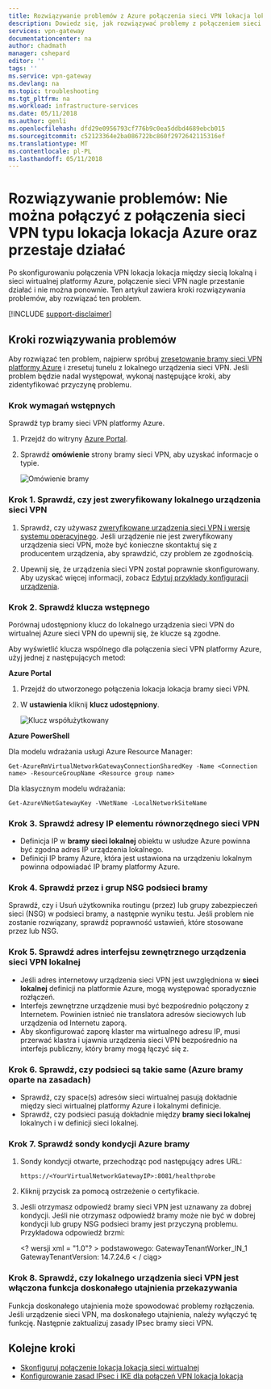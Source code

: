 ```yaml
---
title: Rozwiązywanie problemów z Azure połączenia sieci VPN lokacja lokacja nie może połączyć | Dokumentacja firmy Microsoft
description: Dowiedz się, jak rozwiązywać problemy z połączeniem sieci VPN lokacja lokacja, nagle przestanie działać i nie można ponownie.
services: vpn-gateway
documentationcenter: na
author: chadmath
manager: cshepard
editor: ''
tags: ''
ms.service: vpn-gateway
ms.devlang: na
ms.topic: troubleshooting
ms.tgt_pltfrm: na
ms.workload: infrastructure-services
ms.date: 05/11/2018
ms.author: genli
ms.openlocfilehash: dfd29e0956793cf776b9c0ea5ddbd4689ebcb015
ms.sourcegitcommit: c52123364e2ba086722bc860f2972642115316ef
ms.translationtype: MT
ms.contentlocale: pl-PL
ms.lasthandoff: 05/11/2018
---
```

# <a name="troubleshooting-an-azure-site-to-site-vpn-connection-cannot-connect-and-stops-working"></a>Rozwiązywanie problemów: Nie można połączyć z połączenia sieci VPN typu lokacja lokacja Azure oraz przestaje działać

Po skonfigurowaniu połączenia VPN lokacja lokacja między siecią lokalną i sieci wirtualnej platformy Azure, połączenie sieci VPN nagle przestanie działać i nie można ponownie. Ten artykuł zawiera kroki rozwiązywania problemów, aby rozwiązać ten problem. 

[!INCLUDE [support-disclaimer](../../includes/support-disclaimer.md)]

## <a name="troubleshooting-steps"></a>Kroki rozwiązywania problemów

Aby rozwiązać ten problem, najpierw spróbuj [zresetowanie bramy sieci VPN platformy Azure](vpn-gateway-resetgw-classic.md) i zresetuj tunelu z lokalnego urządzenia sieci VPN. Jeśli problem będzie nadal występował, wykonaj następujące kroki, aby zidentyfikować przyczynę problemu.

### <a name="prerequisite-step"></a>Krok wymagań wstępnych

Sprawdź typ bramy sieci VPN platformy Azure.

1. Przejdź do witryny [Azure Portal](https://portal.azure.com).

2. Sprawdź **omówienie** strony bramy sieci VPN, aby uzyskać informacje o typie.
    
    ![Omówienie bramy](media\vpn-gateway-troubleshoot-site-to-site-cannot-connect\gatewayoverview.png)

### <a name="step-1-check-whether-the-on-premises-vpn-device-is-validated"></a>Krok 1. Sprawdź, czy jest zweryfikowany lokalnego urządzenia sieci VPN

1. Sprawdź, czy używasz [zweryfikowane urządzenia sieci VPN i wersję systemu operacyjnego](vpn-gateway-about-vpn-devices.md#devicetable). Jeśli urządzenie nie jest zweryfikowany urządzenia sieci VPN, może być konieczne skontaktuj się z producentem urządzenia, aby sprawdzić, czy problem ze zgodnością.

2. Upewnij się, że urządzenia sieci VPN został poprawnie skonfigurowany. Aby uzyskać więcej informacji, zobacz [Edytuj przykłady konfiguracji urządzenia](vpn-gateway-about-vpn-devices.md#editing).

### <a name="step-2-verify-the-shared-key"></a>Krok 2. Sprawdź klucza wstępnego

Porównaj udostępniony klucz do lokalnego urządzenia sieci VPN do wirtualnej Azure sieci VPN do upewnij się, że klucze są zgodne. 

Aby wyświetlić klucza wspólnego dla połączenia sieci VPN platformy Azure, użyj jednej z następujących metod:

**Azure Portal**

1. Przejdź do utworzonego połączenia lokacja lokacja bramy sieci VPN.

2. W **ustawienia** kliknij **klucz udostępniony**.
    
    ![Klucz współużytkowany](media/vpn-gateway-troubleshoot-site-to-site-cannot-connect/sharedkey.png)

**Azure PowerShell**

Dla modelu wdrażania usługi Azure Resource Manager:

    Get-AzureRmVirtualNetworkGatewayConnectionSharedKey -Name <Connection name> -ResourceGroupName <Resource group name>

Dla klasycznym modelu wdrażania:

    Get-AzureVNetGatewayKey -VNetName -LocalNetworkSiteName

### <a name="step-3-verify-the-vpn-peer-ips"></a>Krok 3. Sprawdź adresy IP elementu równorzędnego sieci VPN

-   Definicja IP w **bramy sieci lokalnej** obiektu w usłudze Azure powinna być zgodna adres IP urządzenia lokalnego.
-   Definicji IP bramy Azure, która jest ustawiona na urządzeniu lokalnym powinna odpowiadać IP bramy platformy Azure.

### <a name="step-4-check-udr-and-nsgs-on-the-gateway-subnet"></a>Krok 4. Sprawdź przez i grup NSG podsieci bramy

Sprawdź, czy i Usuń użytkownika routingu (przez) lub grupy zabezpieczeń sieci (NSG) w podsieci bramy, a następnie wyniku testu. Jeśli problem nie zostanie rozwiązany, sprawdź poprawność ustawień, które stosowane przez lub NSG.

### <a name="step-5-check-the-on-premises-vpn-device-external-interface-address"></a>Krok 5. Sprawdź adres interfejsu zewnętrznego urządzenia sieci VPN lokalnej

- Jeśli adres internetowy urządzenia sieci VPN jest uwzględniona w **sieci lokalnej** definicji na platformie Azure, mogą występować sporadycznie rozłączeń.
- Interfejs zewnętrzne urządzenie musi być bezpośrednio połączony z Internetem. Powinien istnieć nie translatora adresów sieciowych lub urządzenia od Internetu zaporą.
- Aby skonfigurować zaporę klaster ma wirtualnego adresu IP, musi przerwać klastra i ujawnia urządzenia sieci VPN bezpośrednio na interfejs publiczny, który bramy mogą łączyć się z.

### <a name="step-6-verify-that-the-subnets-match-exactly-azure-policy-based-gateways"></a>Krok 6. Sprawdź, czy podsieci są takie same (Azure bramy oparte na zasadach)

-   Sprawdź, czy space(s) adresów sieci wirtualnej pasują dokładnie między sieci wirtualnej platformy Azure i lokalnymi definicje.
-   Sprawdź, czy podsieci pasują dokładnie między **bramy sieci lokalnej** lokalnych i w definicji sieci lokalnej.

### <a name="step-7-verify-the-azure-gateway-health-probe"></a>Krok 7. Sprawdź sondy kondycji Azure bramy

1. Sondy kondycji otwarte, przechodząc pod następujący adres URL:

    `https://<YourVirtualNetworkGatewayIP>:8081/healthprobe`

2. Kliknij przycisk za pomocą ostrzeżenie o certyfikacie.
3. Jeśli otrzymasz odpowiedź bramy sieci VPN jest uznawany za dobrej kondycji. Jeśli nie otrzymasz odpowiedź bramy może nie być w dobrej kondycji lub grupy NSG podsieci bramy jest przyczyną problemu. Przykładowa odpowiedź brzmi:

    &lt;? wersji xml = "1.0"? > <string xmlns="http://schemas.microsoft.com/2003/10/Serialization/">podstawowego: GatewayTenantWorker_IN_1 GatewayTenantVersion: 14.7.24.6 < / ciąg&gt;

### <a name="step-8-check-whether-the-on-premises-vpn-device-has-the-perfect-forward-secrecy-feature-enabled"></a>Krok 8. Sprawdź, czy lokalnego urządzenia sieci VPN jest włączona funkcja doskonałego utajnienia przekazywania

Funkcja doskonałego utajnienia może spowodować problemy rozłączenia. Jeśli urządzenie sieci VPN, ma doskonałego utajnienia, należy wyłączyć tę funkcję. Następnie zaktualizuj zasady IPsec bramy sieci VPN.

## <a name="next-steps"></a>Kolejne kroki

-   [Skonfiguruj połączenie lokacja lokacja sieci wirtualnej](vpn-gateway-howto-site-to-site-resource-manager-portal.md)
-   [Konfigurowanie zasad IPsec i IKE dla połączeń VPN lokacja lokacja](vpn-gateway-ipsecikepolicy-rm-powershell.md)
